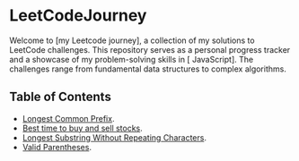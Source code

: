 # LeetCodeJourney

Welcome to [my Leetcode journey], a collection of my solutions to LeetCode challenges. This repository serves as a personal progress tracker and a showcase of my problem-solving skills in [ JavaScript]. The challenges range from fundamental data structures to complex algorithms.

## Table of Contents
 - [Longest Common Prefix](https://github.com/niksseif/LeetCodeJourney/blob/main/Easy/longestCommonPrefix.js).
 - [Best time to buy and sell stocks](https://github.com/niksseif/LeetCodeJourney/blob/main/Easy/BestTimeToBuyAndSellStock.js).
 - [Longest Substring Without Repeating Characters](https://github.com/niksseif/LeetCodeJourney/blob/main/Easy/longestSubstringWithoutRepeatingChars.js).
 - [Valid Parentheses](https://github.com/niksseif/LeetCodeJourney/blob/main/Easy/validParentheses.js).
